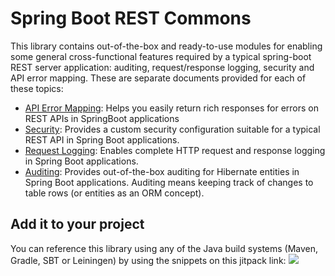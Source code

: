 # Spring Boot REST Commons
This library contains out-of-the-box and ready-to-use modules for enabling some general cross-functional features required by a typical spring-boot REST server application: auditing, request/response logging, security and API error mapping. These are separate documents provided for each of these topics:

- [API Error Mapping](doc/api-error-mapping.md): Helps you easily return rich responses for errors on REST APIs in SpringBoot applications
- [Security](doc/security.md): Provides a custom security configuration suitable for a typical REST API in Spring Boot applications.
- [Request Logging](doc/request-log.md): Enables complete HTTP request and response logging in Spring Boot applications.
- [Auditing](doc/custom-auditing.md): Provides out-of-the-box auditing for Hibernate entities in Spring Boot applications. Auditing means keeping track of changes to table rows (or entities as an ORM concept).


 ## Add it to your project

You can reference this library using any of the Java build systems (Maven, Gradle, SBT or Leiningen) by using the snippets on this jitpack link:
[![](https://jitpack.io/v/sahabpardaz/spring-boot-rest-commons.svg)](https://jitpack.io/#sahabpardaz/spring-boot-rest-commons)
